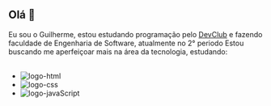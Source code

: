 ## Olá 👋

Eu sou o Guilherme, estou estudando programação pelo <a href="https://rodolfomori.com.br/devclub/" title="Site do DevClub" rel="nofollow">DevClub</a> e fazendo faculdade de Engenharia de Software, atualmente no 2° periodo
Estou buscando me aperfeiçoar mais na área da tecnologia, estudando:
<br>
<br>
- <img src="https://img.shields.io/badge/HTML5-E34F26?style=for-the-badge&logo=html5&logoColor=white" alt="logo-html">
- <img src="https://img.shields.io/badge/CSS3-1572B6?style=for-the-badge&logo=css3&logoColor=white" alt="logo-css">
- <img src="https://img.shields.io/badge/JavaScript-F7DF1E?style=for-the-badge&logo=javascript&logoColor=black" alt="logo-javaScript">


